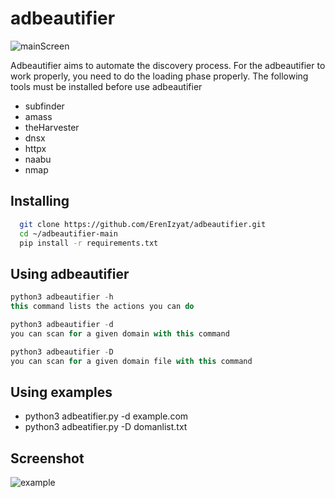 
# adbeautifier
![mainScreen](https://github.com/ErenIzyat/adbeautifier/assets/56388061/12877145-7233-4f89-be47-2f2dbf44040b)



Adbeautifier aims to automate the discovery process. For the adbeautifier to work properly, you need to do the loading phase properly.
The following tools must be installed before use adbeautifier
- subfinder
- amass
- theHarvester
- dnsx
- httpx
- naabu
- nmap


## Installing



```bash 
  git clone https://github.com/ErenIzyat/adbeautifier.git
  cd ~/adbeautifier-main
  pip install -r requirements.txt
```
    
## Using adbeautifier

```javascript
python3 adbeautifier -h  
this command lists the actions you can do

python3 adbeautifier -d 
you can scan for a given domain with this command

python3 adbeautifier -D
you can scan for a given domain file with this command

```

  
## Using examples
- python3 adbeatifier.py -d example.com
- python3 adbeatifier.py -D domanlist.txt







## Screenshot
![example](https://github.com/ErenIzyat/adbeautifier/assets/56388061/cd48d607-89ff-43d1-be93-33793291b3a4)





  
